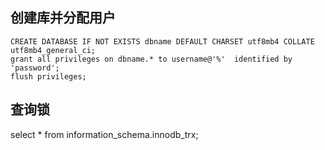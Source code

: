## 创建库并分配用户

```
CREATE DATABASE IF NOT EXISTS dbname DEFAULT CHARSET utf8mb4 COLLATE utf8mb4_general_ci;
grant all privileges on dbname.* to username@'%'  identified by 'password';
flush privileges;
```

## 查询锁

select * from information_schema.innodb_trx;

